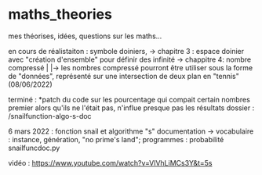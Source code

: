 # maths_theories
mes théorises, idées, questions sur les maths...

en cours de réalistaiton :
symbole doiniers, -> chapitre 3 : espace doinier avec "création d'ensemble" pour définir des infinité
                  -> chappitre 4: nombre compressé
|
|-> les nombres compressé pourront être utiliser sous la forme de "données", représenté sur une intersection de deux plan en "tennis" (08/06/2022)

terminé : 
*patch du code sur les pourcentage qui compait certain nombres premier alors qu'ils ne l'était pas, n'influe presque pas les résultats
dossier : /snailfunction-algo-s-doc

6 mars 2022 :
fonction snail et algorithme "s" documentation -> vocabulaire : instance, génération, "no prime's land"; programmes : probabilité snailfuncdoc.py

vidéo : https://www.youtube.com/watch?v=VlVhLiMCs3Y&t=5s
